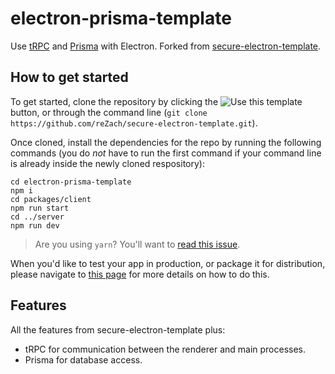 # electron-prisma-template
Use [tRPC](https://trpc.io/) and [Prisma](https://www.prisma.io/) with Electron. Forked from [secure-electron-template](https://github.com/reZach/secure-electron-template).

## How to get started
To get started, clone the repository by clicking the ![Use this template](https://github.com/awohletz/electron-prisma-template/blob/master/docs/imgs/usethistemplate.png "Use this template") button, or through the command line (`git clone https://github.com/reZach/secure-electron-template.git`). 

Once cloned, install the dependencies for the repo by running the following commands (you do _not_ have to run the first command if your command line is already inside the newly cloned respository):

```
cd electron-prisma-template
npm i
cd packages/client
npm run start
cd ../server
npm run dev
```

> Are you using `yarn`? You'll want to [read this issue](https://github.com/reZach/secure-electron-template/issues/62).

When you'd like to test your app in production, or package it for distribution, please navigate to [this page](https://github.com/awohletz/electron-prisma-template/blob/master/docs/scripts.md) for more details on how to do this.

## Features
All the features from secure-electron-template plus:
- tRPC for communication between the renderer and main processes.
- Prisma for database access.

